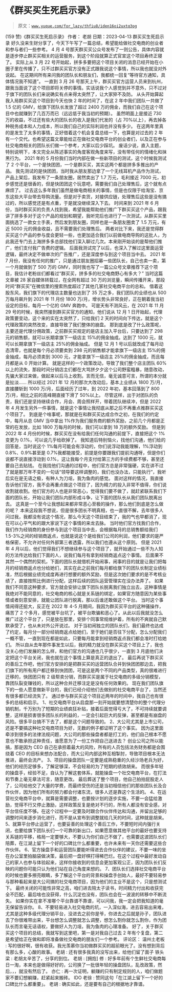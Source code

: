 # 《群买买生死启示录》

> 原文：[`www.yuque.com/for_lazy/thfiu8/iden16oi2uxtq3pg`](https://www.yuque.com/for_lazy/thfiu8/iden16oi2uxtq3pg)

<ne-h2 id="ebe21213" data-lake-id="ebe21213"><ne-heading-ext><ne-heading-anchor></ne-heading-anchor><ne-heading-fold></ne-heading-fold></ne-heading-ext><ne-heading-content><ne-text id="ub8f5d999">(159 赞)《群买买生死启示录》</ne-text></ne-heading-content></ne-h2> <ne-p id="u9503bea0" data-lake-id="u9503bea0"><ne-text id="ucbfc88a9">作者： 老胡</ne-text></ne-p> <ne-p id="uc5991ef7" data-lake-id="uc5991ef7"><ne-text id="uff0fb1f5">日期：2023-04-13</ne-text></ne-p> <ne-p id="ub789f6bc" data-lake-id="ub789f6bc"><ne-text id="u5dae6ffc">群买买生死启示录</ne-text></ne-p> <ne-p id="u7d1c97bc" data-lake-id="u7d1c97bc"><ne-text id="u86b0d6e5">好久没来生财分享了，今天下午写了一篇总结，希望能给做社交电商的创业者和参与者们一些参考。</ne-text></ne-p> <ne-p id="u13e718b2" data-lake-id="u13e718b2"><ne-text id="u60f853ce">4 月 4 号那天群买买公众号发布了一则公告，具体内容就是逐步停止群买买相关的运营服务，到这个阶段就算正式官宣这个项目寿终正寝了。</ne-text></ne-p> <ne-p id="uc7289ee8" data-lake-id="uc7289ee8"><ne-text id="ube44f928">实际上从 3 月 22 号开始起，拼多多要把这个项目关闭的消息已经开始在小圈子里在传播了，只不过群买买官方没有正式跟我说这个事情，所以我也就没对外说起。</ne-text></ne-p> <ne-p id="u5f955d3c" data-lake-id="u5f955d3c"><ne-text id="ubcdbcac7">在这期间所有来问我的团队长和朋友们，我都统一回复“等待官方通知，具体情况我不知道”。</ne-text> <ne-text id="uf0c221d0">一直到 3 月 26 号那天上午，群买买官方运营人员来到杭州，跟我当面说了这个项目即将关停的事情。实话说我个人感觉到并不意外，只不过对于旗下的团队长们来说确实有点来得太突然了，让大家猝不及防。</ne-text></ne-p> <ne-p id="u1de29d6c" data-lake-id="u1de29d6c"><ne-text id="ud766b3a8">从头开始算起我入局群买买这个项目到今天也快 2 年的时间了，在这 2 年中我们团队一共做了 1.5 亿的 GMV，给旗下团队长发放了超过 2400 万的佣金，而我们自己在这个项目中也就赚到了几百万而已（远远低于我当初的预期）。</ne-text></ne-p> <ne-p id="u43f7c996" data-lake-id="u43f7c996"><ne-text id="uc7859fde">虽然明面上是接近 730 万的收益，不过还有些大的团队长的收入是我们代发的（占 70%以上），再去掉各种税务成本和人力成本，所以我们自己的实际利润也并没有多少。</ne-text></ne-p> <ne-p id="uf83282b4" data-lake-id="uf83282b4"><ne-text id="ue5981d82">在这两年里真的是发生了太多的事情，正好借着这个机会复盘总结一下，也算是对过去的 2 年有一个交代。也希望这篇文章能给正在做社交电商平台的创业者们，以及正在参与社交电商相关的团队长们做一个参考，大家以后少踩坑。</ne-text></ne-p> <ne-p id="u7f4724e3" data-lake-id="u7f4724e3"><ne-text id="ucf0dcc4c">废话少说，直入主题，特别说明下，本文完全从陈述事实的角度客观角度来写，没有带任何的情绪化和抹黑行为。</ne-text></ne-p> <ne-p id="u6fba1d94" data-lake-id="u6fba1d94"><ne-text id="u2480335b">2021 年的 5 月份我们当时内部在做一些新项目的测试，这个时候我测试了 2 个平台，一个是快团团，一个是群买买，其实这两个都是拼多多推出的产品。</ne-text></ne-p> <ne-p id="u9c0b626b" data-lake-id="u9c0b626b"><ne-text id="u15858472">我先测试的是快团团，当时我从朋友那边拿了一个无线耳机产品作为测试，产品上架后，我发布了一条朋友圈，居然卖出了 1.7 万元，毛利接近 7000 元，初步感觉还是很香的，但是快团团这个玩意吧，需要我们自己处理售后，这个就有点麻烦了。</ne-text></ne-p> <ne-p id="u6564d7d9" data-lake-id="u6564d7d9"><ne-text id="u5db9a41e">过去这么多年我们虽然是做电商相关的事情，但是也仅限于给淘宝、京东这些大平台带去导购流量。但是对于卖货，对接供应链，处理售后这些是没有搞过的，所以感觉还是有点重，于是就没继续深入下去。</ne-text></ne-p> <ne-p id="ufad4382e" data-lake-id="ufad4382e"><ne-text id="u999d1b91">时间来到 2021 年 6 月份，当时群买买的负责人找到我，希望我能帮助他们推广下群买买这个产品，跟我讲了拼多多对于这个产品的规划和期望，我听完后也进行了一次测试，从群买买里面挑选了一款女士手表，然后发到朋友圈，同样也是一条朋友圈卖了 1.5 万元，有近 5000 元的佣金收益，且不需要我们处理售后。</ne-text></ne-p> <ne-p id="u02dfd10a" data-lake-id="u02dfd10a"><ne-text id="u26663a70">两者对比下来，我还是觉得群买买这个产品的参与度会更轻一些，也更加适合我们以前做电商导购的这批人，为此我还专门去上海拼多多总部找他们深入聊过几次。本来刚开始谈的是帮他们推广，他们支付我广告费的逻辑。</ne-text></ne-p> <ne-p id="u78704ce9" data-lake-id="u78704ce9"><ne-text id="u957a29d7">后面我测试完了以后，也深入了解过这里面运营逻辑，最终决定不做单次的广告推广，还是深度参与到这个项目当中去。</ne-text></ne-p> <ne-p id="ub8239337" data-lake-id="ub8239337"><ne-text id="u6fb8d239">2021 年 7 月份，我没有任何的推广，只是通过朋友圈招募一些团队长，自己也卖一卖，第一个月就做到了 500 万的 GMV，同时我也写了一篇公众号文章推荐下这个项目，我估计老粉丝们都看过“群买买，拼多多的社交电商野心有多大？”</ne-text></ne-p> <ne-p id="u81d5e562" data-lake-id="u81d5e562"><ne-text id="u11508324">当时这篇文章被 28 家自媒体转载过，在全网有超过 30 万的浏览量，瞬间传播开来，那段时间“群买买”在微信里的搜索热度超过了其他几家社交电商平台的总和。</ne-text></ne-p> <ne-p id="uee820b8e" data-lake-id="uee820b8e"><ne-text id="u9c5aeb66">借着这股东风，我们旗下的代理店主数量也达到了 35 万之多，我们团队的业绩也从 500 万每月飙升到 2021 年 11 月份 1800 万/月，增长势头非常良好，正在朝着我当初设定的目标，每月一个亿的 GMV 奔跑中。</ne-text></ne-p> <ne-p id="uffb7e7a8" data-lake-id="uffb7e7a8"><ne-text id="u166ccb2b">可是天有不测风云，在 2021 年 11 月 29 号的时候，我突然接到群买买官方的通知，他们说从 12 月 1 日开始起，代理政策要变动，这个来的实在太突然了，只给我们 2 天的时间向下传达，就是这个代理政策的突然改变，直接导致了我们整体的崩盘。</ne-text></ne-p> <ne-p id="u5f6d3d23" data-lake-id="u5f6d3d23"><ne-text id="ua0c38652">那到底是改了什么政策呢，主要还是代理分佣政策，之前群买买规定的是店主加入平台后，只要达到了 298 元的销售额，就可以长期拿旗下一级店主 15%的佣金抽成。达到了 1000 元，就可以长期拿旗下一级店主 25%的佣金抽成。</ne-text> <ne-text id="uf83bac0e">但是 12 月 1 号以后就改成了每月动态清零，也就是每个月必须要卖到 298 元的销售额才能拿旗下一级店主 15%的佣金抽成，每月必须卖到 3000 元，才能拿旗下一级店主 25%的佣金抽成，而且每月都是从 0 开始计算。</ne-text></ne-p> <ne-p id="u0b2473c0" data-lake-id="u0b2473c0"><ne-text id="ufe2fb23b">就是这样的一个政策改动，导致了我们整个店主团队 60%以上的流失，那段时间分销店主们都在大骂拼夕夕这个公司野蛮粗暴，随意改动，先骗大家过来做，做起来以后马上收割。言而无信，毫无诚意可言，所谓的本分就是扯淡……</ne-text></ne-p> <ne-p id="u1e9a93a3" data-lake-id="u1e9a93a3"><ne-text id="u68092e95">所以经过 2021 年 12 月的那次大改动后，基本上业绩从 1800 万/月，直接腰斩到 1000 万/月，后面经历了过年，到 2022 年初，基本回落到了 800 万/月，相比之前的高峰期直接下滑了 50%以上。</ne-text></ne-p> <ne-p id="u5b613b05" data-lake-id="u5b613b05"><ne-text id="u6056f202">尽管这样，出于对团队的负责，我们还是坚持继续合作，月会、周会照样开，带着团队继续冲，但是 2022 年 4 月发生另外一件事情，就是这个事情让我彻底从那之后不再重点推群买买这个项目了。</ne-text></ne-p> <ne-p id="u6fa39d5d" data-lake-id="u6fa39d5d"><ne-text id="ua5b53e03">到底是个啥事呢，那就是在和群买买达成合作之初，在我们的约定中，每月从总 GMV 当中拿出 1%作为我们服务商的额外奖励，之前几个月都是正常的在发放，比如 1800 万每月的时候，我们可以拿到 18 万的额外奖励。</ne-text></ne-p> <ne-p id="u643fee18" data-lake-id="u643fee18"><ne-text id="ub29c58aa">但是到 2022 年 4 月份的时候，群买买在没有给我们任何沟通的前提下，直接把这个 1%变更为 0.1%，可以说几乎给砍掉了。</ne-text></ne-p> <ne-p id="u2f1e9d6a" data-lake-id="u2f1e9d6a"><ne-text id="u2ca44ff4">我知道后特别恼火，找他们沟通，他们给的回答是，当时说这个 1%每月可能会有浮动的，你们说浮动我能理解，1%浮动到 0.8%、0.9%甚至是 0.7%我都能接受，前提是你要跟我们提前沟通呀，但是你们说都不说直接浮动到 0.1%，这让我每个月支付给第三方的手续费都不够，甚至还要自己去贴钱。</ne-text></ne-p> <ne-p id="ub93f3dc6" data-lake-id="ub93f3dc6"><ne-text id="u7bf425c8">在我找他们沟通的过程中，他们官方总是非常强硬，实在讲不过了就是那万年不变的一句话“领导要这样调整的，我们也没办法，只能执行”，我听后实在是无语之极，有种人为刀俎，我为鱼肉的感觉。</ne-text></ne-p> <ne-p id="u07fcb241" data-lake-id="u07fcb241"><ne-text id="u05c6c951">面对这样的情况，我直接告诉他们官方，我不会再重点做这个项目了，因为精力的投入非常不值得，你们说收割就收割。他们官方的人也是非常恶心，觉得我们要不做了，就赶紧联系我们下面的团队长，开始让我们团队内部形成斗争，让下面的团队长从我们团队脱离出去。</ne-text> <ne-text id="u0d3c8877">这真是一个至今让我想起来都非常恶心至极的操作，那么他们到底是怎么做的呢？</ne-text></ne-p> <ne-p id="udd4b2723" data-lake-id="udd4b2723"><ne-text id="u5d8d9865">本来这段我不想说，但是很多团长不明真相，也一直很不解，去年很多人问过我，我都没有说这个情况，那么今天这个项目结束了，我的气也早都消了，现在可以心平气和的跟大家说下这个事情的来龙去脉。</ne-text></ne-p> <ne-p id="uaac47d77" data-lake-id="uaac47d77"><ne-text id="ue93a3281">当时他们官方找我们合作，我们作为经销商的身份参与到这个项目当中去，会根据每月的总销售额给我们 1.5-3%之间的经销商返点，也就是说这个是给我们公司的利润，他们要求的是严格保密，不允许对任何外部第三者透露，所以我们也遵从这个原则。</ne-text></ne-p> <ne-p id="ue52e60c5" data-lake-id="ue52e60c5"><ne-text id="ud6fd1913">但是 2021 年 4 月以后，他们觉得我们不想继续参与这个项目了，就开始通过一些不为人知的方法传达给我们下面的人，说我们每月有拿到经销商返点这个事情。</ne-text></ne-p> <ne-p id="u3d0b1137" data-lake-id="u3d0b1137"><ne-text id="u57ab76c2">后面果不其然一个偶然的契机，下面的团队长就借机开始闹事，闹事的目的就是让我们把每月的经销商返点也分给她们，其实在此之前我们每月都给旗下的团队长制定业绩标准，然后根据业绩完成度再进行想要的额外奖励，但是这次她们要求的是不考核业绩了，直接按照比例进行分配，这样后续的团队运营管理实在没办法弄了。</ne-text></ne-p> <ne-p id="u42776747" data-lake-id="u42776747"><ne-text id="u6f0b483d">如果我们不同意这种要求，官方就会安排让旗下团队长脱离我们独立出去，这种事情是我绝对不能同意的，社交电商的核心就是关系链的绑定，如果官方随意因为某些事情或者刻意安排，就能让团队进行脱离，那以后谁还敢做这个平台。</ne-text></ne-p> <ne-p id="u66a4f5f8" data-lake-id="u66a4f5f8"><ne-text id="u7a9e3c27">当时这个事情闹得还挺大，反正在 2022 年 4-5 月期间，我因为群买买平台的这种骚操作，痛苦了 2 个多月，感觉被平台坑了，被平台欺骗和恶心了。从此以后我就没怎么推广过这个平台了，只是放在那里，安排个同事常规维护着，所有的不爽就自己默默承受了，也从未对外公开说过。</ne-text></ne-p> <ne-p id="ua1d8db02" data-lake-id="ua1d8db02"><ne-text id="u8424d8b2">对于当初闹独立的团队长们，我们最终也达成了约定，每月分一部分经销商返点给她们，至于她们是否往下分配，怎么分配我们一概不管，一直到现在都是如此，只要每月能拿到经销商返点我们都会准时打给她们。</ne-text></ne-p> <ne-p id="uab025f1d" data-lake-id="uab025f1d"><ne-text id="u0edc75a9">所以自从去年那件事发生以后，我的精力就没在群买买这个项目上了，我也没关心他们发展的怎么样，和他们官方的沟通也几乎很少，一直到 3 月底他们决定把这个平台关闭，我也就在这个事情上算是真正的退出了。</ne-text></ne-p> <ne-p id="u1058b4f8" data-lake-id="u1058b4f8"><ne-text id="u2727c076">最后再说下群买买的善后工作吧，他们官方安排的是把群买买的运营团队合并到快团团那边去，把我们旗下的所有用户都迁移到快团团，可是这是两个不同的产品类型，真的很难进行迁移的，快团团只有 2 级帮卖分销，而群买买是属于社交电商的多级分销模型，靠团队裂变赚钱的，所以这种合并迁移注定是没有任何效果的。</ne-text></ne-p> <ne-p id="u5284da17" data-lake-id="u5284da17"><ne-text id="ue78f8f32">现在我们团队旗下的一些人愿意做新平台的，我们已经介绍他们去做别的社交电商平台了，当然还有很多都已经流失了。</ne-text></ne-p> <ne-p id="ua5b29e9c" data-lake-id="ua5b29e9c"><ne-text id="uabce4bcb">通过参与群买买这个项目近两年的时间中，我自己也有很多的总结和启示。</ne-text></ne-p> <ne-p id="u6d33588f" data-lake-id="u6d33588f"><ne-text id="u06f3bfa0">1、社交电商平台从启盘那一刻开始就要想清楚你的整个代理分销机制，千万别为了短期的业绩疯狂补贴，接着后面觉得亏大了，不可持续就要调整，这样是损害很多团队长的利益的，一定会引起巨大的反弹，甚至都是有崩盘的风险。很多平台搞不下去了，都是这个问题导致的。</ne-text></ne-p> <ne-p id="u867a9274" data-lake-id="u867a9274"><ne-text id="u56fd4f19">2、大公司尤其是上市公司，还是不要搞这种社交电商项目为好，无数的例子都证明了这个事实。</ne-text></ne-p> <ne-p id="ud622eb03" data-lake-id="ud622eb03"><ne-text id="u41274712">因为这里面牵涉到很多的法律法规问题，大公司的那些操盘者都是打工的，他们自己根本不愿意也不敢承担这种责任，谁愿意为了一份工作把自己送进去？</ne-text></ne-p> <ne-p id="ue2077544" data-lake-id="ue2077544"><ne-text id="u2217595f">创业公司之所以能搞，那是因为 CEO 自己在承担着最大的风险，所有的人员包括法务财务都是会围绕着 CEO 的目标来想办法配合，而大公司内部这种互相掣肘，导致项目根本无法推进，最终会流产。</ne-text></ne-p> <ne-p id="u36280157" data-lake-id="u36280157"><ne-text id="ueec6592c">3、项目的操盘团队一定要是成熟稳重的久经沙场老兵为好，他们的经历足够多，了解足够深，不会轻易的为了短期的绩效胡来。</ne-text></ne-p> <ne-p id="u06c49125" data-lake-id="u06c49125"><ne-text id="uf379fa03">而很多年轻的操盘手，经验不足，自认为了解这套体系，就能操盘一个社交电商平台，在打法和节奏上毫无章法可言，随意更改。</ne-text></ne-p> <ne-p id="ud7c565d5" data-lake-id="ud7c565d5"><ne-text id="u471faa6f">最后葬送了整个项目，他自己拍拍屁股走人了，公司给他交了大量的学费，而最终受伤的还是当初相信他们的那些团队长及合作伙伴，因为他们所有的努力都会付诸东流，很多人还是靠这个生活的。</ne-text></ne-p> <ne-p id="u87cecdb9" data-lake-id="u87cecdb9"><ne-text id="u86a0b081">4、在运营社交电商平台中，就算是需要调整，也要按计划的逐步实施，不要一会猛给激励，觉得不行又停止激励，这样政策反复是绝对不行的，所有人都没有安全感，对平台信任度不够。在这个过程中一定要及时跟合作伙伴传达和沟通，并留出足够的调整时间来逐步消化进行，而不是从宣布到调整就给几天的时间，这种就是胡来。</ne-text></ne-p> <ne-p id="ub9f613a2" data-lake-id="ub9f613a2"><ne-text id="u9583895b">5、就算平台停止运营了，也要妥善的处理这个善后工作，不要短时间内强行关闭，也要给旗下团队长们一个可靠的新出口，如果愿意做其他平台的最好也要支持关系链的平移，格局一定要够大，不要认为你们自己不做了，也需要这波团队长们陪葬，在江湖上留下一个好的口碑比什么都重要，也许未来有一天你还需要这些合作伙伴。</ne-text></ne-p> <ne-p id="ub30e86c3" data-lake-id="ub30e86c3"><ne-text id="u8d045e11">6、官方操盘手和运营团队要能听得进去合作伙伴的建议，不要一味的坐在办公室里拍脑袋做决策，最后把一盘好棋打得稀巴烂。在这个过程中最好发动自己的家人也参与体验起来，这样你接收到的信息会更加客观公正，因为团队长们反映的问题你可能只认为他们站在自己角度来想的。</ne-text></ne-p> <ne-p id="ud85da076" data-lake-id="ud85da076"><ne-text id="u2517a32f">7、团队长们选择社交电商平台的时候也要多擦亮眼睛，多了解这个平台的背景和操盘手创始人，最好不要轻易参与那种看起来是大公司搞的社交电商项目，因为他们的主业不是这个，只是想测试下。</ne-text></ne-p> <ne-p id="u0c258931" data-lake-id="u0c258931"><ne-text id="uf58087de">最终关闭的可能性非常之高，咱们进去陪太子读书，时间精力付出和收获完全不匹配，最后啥也没获得，什么沉淀也没有，团队也会在一波波的转移中不断流失。</ne-text></ne-p> <ne-p id="u58c6866f" data-lake-id="u58c6866f"><ne-text id="u067e6ba6">如果你实在拿不准哪个平台靠谱不靠谱，可以问我，我一定会把我知道的毫无保留告诉你。</ne-text></ne-p> <ne-p id="u7e7006d7" data-lake-id="u7e7006d7"><ne-text id="u6e16dbc1">8、不要轻易进入社交电商的坑，一入深似海，进去容易出来难，尤其是这种多级代理分销平台，没进去之前你是爷，你进去之后就是孙子，团队进去了你很难带出来，平台想怎么调整就怎么调整，想怎么割你就怎么割你，作为团队长而言毫无话语权，要做好人为刀俎，我为鱼肉的心理准备。</ne-text></ne-p> <ne-p id="u0a5b27c0" data-lake-id="u0a5b27c0"><ne-text id="u378d0a7c">好了，关于群买买这个项目的总结，我就写到这里吧，第一是对我自己过去 2 年有个复盘，第二是希望给正在做和即将准备做社交电商的朋友们一个参考。</ne-text></ne-p> <ne-hole id="uba77ca1c" data-lake-id="uba77ca1c"><ne-card data-card-name="hr" data-card-type="block" id="fIWFa" data-event-boundary="card"><ne-p id="u7a1f8beb" data-lake-id="u7a1f8beb"><ne-text id="u4e335823">评论区：</ne-text></ne-p> <ne-p id="u3a51af4e" data-lake-id="u3a51af4e"><ne-text id="u3e415fd7">温州土老板 : 写的很好啊，很有收获。我光羡慕你当初做群买买的超前眼光了。没有想到背后有那么多，心酸的故事。</ne-text> <ne-text id="u3a51468c">老胡 : 还有很多我真的没写出来，给他们留了面子</ne-text> <ne-text id="uea7591e9">铁头梁 : 老胡太辛苦了，分享的到位。</ne-text> <ne-text id="u4a1eb085">老胡 : [拥抱]</ne-text> <ne-text id="uf423ffd5">修 : 好多年前有个生鲜社交电商每日一淘，本来也是做得好好的，公司换了一批很年轻的操盘团队，乱改政策，然后，，，就没有然后了。</ne-text> <ne-text id="ud0c93621">亦仁 : 再一次证明，躺赚的只有制定规则的人，咱们做题家不要幻想躺赚，赶紧起来搬砖。</ne-text> <ne-text id="uae8bbd2b">IDO 老徐 : 赞同这句「在江湖上留下一个好的口碑比什么都重要」。</ne-text> <ne-text id="u426d5e11">老胡 : 确实如此，还是要有自己的根据地才靠谱。</ne-text></ne-p></ne-card></ne-hole>
